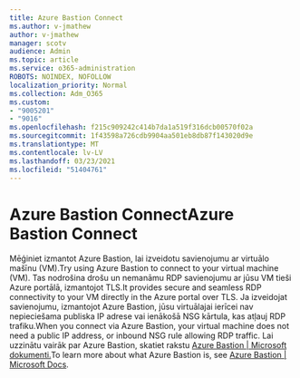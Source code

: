 ```yaml
---
title: Azure Bastion Connect
ms.author: v-jmathew
author: v-jmathew
manager: scotv
audience: Admin
ms.topic: article
ms.service: o365-administration
ROBOTS: NOINDEX, NOFOLLOW
localization_priority: Normal
ms.collection: Adm_O365
ms.custom:
- "9005201"
- "9016"
ms.openlocfilehash: f215c909242c414b7da1a519f316dcb00570f02a
ms.sourcegitcommit: 1f43598a726cdb9904aa501eb8db87f143020d9e
ms.translationtype: MT
ms.contentlocale: lv-LV
ms.lasthandoff: 03/23/2021
ms.locfileid: "51404761"
---
```

# <a name="azure-bastion-connect"></a><span data-ttu-id="2ba77-102">Azure Bastion Connect</span><span class="sxs-lookup"><span data-stu-id="2ba77-102">Azure Bastion Connect</span></span>

<span data-ttu-id="2ba77-103">Mēģiniet izmantot Azure Bastion, lai izveidotu savienojumu ar virtuālo mašīnu (VM).</span><span class="sxs-lookup"><span data-stu-id="2ba77-103">Try using Azure Bastion to connect to your virtual machine (VM).</span></span> <span data-ttu-id="2ba77-104">Tas nodrošina drošu un nemanāmu RDP savienojumu ar jūsu VM tieši Azure portālā, izmantojot TLS.</span><span class="sxs-lookup"><span data-stu-id="2ba77-104">It provides secure and seamless RDP connectivity to your VM directly in the Azure portal over TLS.</span></span> <span data-ttu-id="2ba77-105">Ja izveidojat savienojumu, izmantojot Azure Bastion, jūsu virtuālajai ierīcei nav nepieciešama publiska IP adrese vai ienākošā NSG kārtula, kas atļauj RDP trafiku.</span><span class="sxs-lookup"><span data-stu-id="2ba77-105">When you connect via Azure Bastion, your virtual machine does not need a public IP address, or inbound NSG rule allowing RDP traffic.</span></span> <span data-ttu-id="2ba77-106">Lai uzzinātu vairāk par Azure Bastion, skatiet rakstu [Azure Bastion | Microsoft dokumenti.](https://docs.microsoft.com/azure/bastion/bastion-overview)</span><span class="sxs-lookup"><span data-stu-id="2ba77-106">To learn more about what Azure Bastion is, see [Azure Bastion | Microsoft Docs](https://docs.microsoft.com/azure/bastion/bastion-overview).</span></span>
